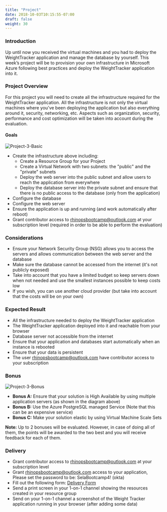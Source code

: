 ```yaml
---
title: "Project"
date: 2018-10-03T10:15:55-07:00
draft: false
weight: 30
---
```


### Introduction
Up until now you received the virtual machines and you had to deploy the WeightTracker application and manage the database by yourself. This week’s project will be to provision your own infrastructure in Microsoft Azure following best practices and deploy the WeightTracker application into it.


### Project Overview
For this project you will need to create all the infrastructure required for the WeightTracker application. All the infrastructure is not only the virtual machines where you’ve been deploying the application but also everything around it, security, networking, etc. Aspects such as organization, security, performance and cost optimization will be taken into account during the evaluation.


#### Goals

![Project-3-Basic](/images/week-3-project-basic.png)

- Create the infrastructure above including: 
  - Create a Resource Group for your Project
  - Create a Virtual Network with two subnets: the "public" and the "private" subnets
  - Deploy the web server into the public subnet and allow users to reach the application from everywhere
  - Deploy the database server into the private subnet and ensure that there is no public access to the database (only from the application)
- Configure the database
- Configure the web server
- Ensure the application is up and running (and work automatically after reboot)
- Grant contributor access to rhinopsbootcamp@outlook.com at your subscription level (required in order to be able to perform the evaluation)


### Considerations
- Ensure your Network Security Group (NSG) allows you to access the servers and allows communication between the web server and the database
- Make sure the database cannot be accessed from the internet (it's not publicly exposed)
- Take into account that you have a limited budget so keep servers down when not needed and use the smallest instances possible to keep costs low
- If you wish, you can use another cloud provider (but take into account that the costs will be on your own)

### Expected Result
- All the infrastructure needed to deploy the WeightTracker application
- The WeightTracker application deployed into it and reachable from your browser
- Database server not accessible from the internet
- Ensure that your application and databases start automatically when an instance is rebooted 
- Ensure that your data is persistent
- The user rhinopsbootcamp@outlook.com have contributor access to your subscription

### Bonus
![Project-3-Bonus](/images/week-3-project-bonus.png)
- **Bonus A:** Ensure that your solution is High Available by using multiple application servers (as shown in the diagram above)
- **Bonus B:** Use the Azure PostgreSQL managed Service (Note that this can be an expensive service)
- **Bonus C:** Make your solution elastic by using Virtual Machine Scale Sets

**Note:** Up to 2 bonuses will be evaluated. However, in case of doing all of them, the points will be awarded to the two best and you will receive feedback for each of them.

### Delivery
- Grant contributor access to rhinopsbootcamp@outlook.com at your subscription level
- Grant rhinopsbootcamp@outlook.com access to your application, Please set the password to be:  SelaBootcamp4! (okta)
- Fill out the following form: [Delivery Form](https://forms.gle/Utwc9n5A3zrfnze3A)
- Send a print screen in your 1-on-1 channel showing the resources created in your resource group
- Send on your 1-on-1 channel a screenshot of the Weight Tracker application running in your browser (after adding some data)
